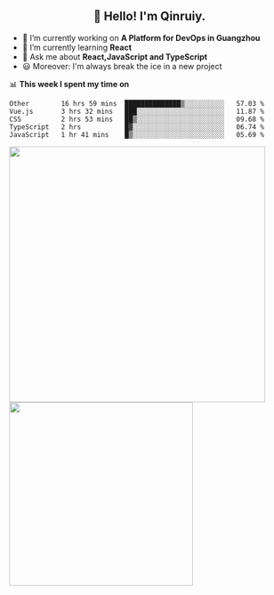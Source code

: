 <h2 align="center">👋 Hello! I'm Qinruiy.</h2>


- 🔭 I’m currently working on **A Platform for DevOps in Guangzhou**
- 🌱 I’m currently learning **React**
- 💬 Ask me about **React,JavaScript and TypeScript**
- 😃 Moreover: I'm always break the ice in a new project

📊 **This week I spent my time on**

<!--START_SECTION:waka-->
```text
Other        16 hrs 59 mins  ██████████████▒░░░░░░░░░░   57.03 % 
Vue.js       3 hrs 32 mins   ███░░░░░░░░░░░░░░░░░░░░░░   11.87 % 
CSS          2 hrs 53 mins   ██▒░░░░░░░░░░░░░░░░░░░░░░   09.68 % 
TypeScript   2 hrs           █▓░░░░░░░░░░░░░░░░░░░░░░░   06.74 % 
JavaScript   1 hr 41 mins    █▒░░░░░░░░░░░░░░░░░░░░░░░   05.69 % 
```
<!--END_SECTION:waka-->

<p>
<img align="left" width="460" src="https://github-readme-stats.vercel.app/api?username=Qinruiy&custom_title=Qrinruiy's Github Stats&theme=graywhite&hide_border=true"/> <img align="left" width="330" src="https://github-readme-stats.vercel.app/api/top-langs/?username=Qinruiy&layout=compact&theme=graywhite&hide_border=true"/>
</p>
